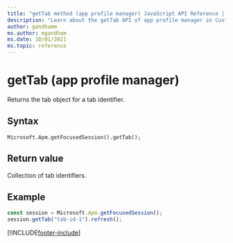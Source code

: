 ```yaml
---
title: "getTab method (app profile manager) JavaScript API Reference | MicrosoftDocs"
description: "Learn about the getTab API of app profile manager in Customer Service workspace."
author: gandhamm
ms.author: mgandham
ms.date: 10/01/2021
ms.topic: reference
---
```


# getTab (app profile manager)

Returns the tab object for a tab identifier.

## Syntax

`Microsoft.Apm.getFocusedSession().getTab();`

## Return value

Collection of tab identifiers.

## Example

```JavaScript
const session = Microsoft.Apm.getFocusedSession();
session.getTab("tab-id-1").refresh();
```

[!INCLUDE[footer-include](../../../includes/footer-banner.md)]
